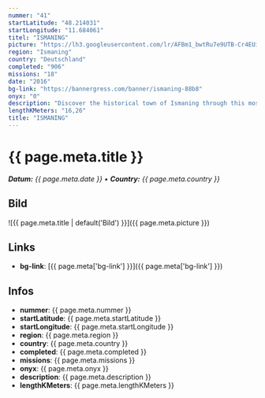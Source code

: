 ```yaml
---
nummer: "41"
startLatitude: "48.214031"
startLongitude: "11.684061"
titel: "ISMANING"
picture: "https://lh3.googleusercontent.com/lr/AFBm1_bwtRu7e9UTB-Cr4EUiWeCWvmsLW2G8UGoEMbbJmrPTW0E3NWW-FBxL4d6nKJPbuT2AWehvA5gUWTbUdJfGjBayAgiMUWt6M68Y45SNotCHiabUTWBjVjC98bKnz-u81aL6jPCPAx02Rw9l4_MEUXrlsSnFPC3kmnO7u_gjgMPKIl6i0lDYAy7EVg_l1_eH5a6L3tKkv-5g2CTt_FTzHDj65crJsqYYQuPbF_w8uiox5iSkpCLjsyqJsWjQFDJ9XHhp3Y-0tIThMC1K-NGL6-F5qrYA27XsyJSwKYV3-ASZxj4RU2I_hhDznRbLb1OYGydTyWUn6n1JFAAJ2a_v8_PGxHgd1v3H4C2CIpdeOjBqJAuJdGql19IAos9WV26m7jpBPSTn7MLBL1ugPdHiDBhFoyGB7Zmc9_dGwib8T3BAORG4-yOXFgIZZj1VIl89s62_Gx7Ucsa5szzDBqNM-OtNDlEIfOFHnVqE-Q-2vVEBNsMc9YlR-ekEOpPebdpW9SMUUvDMk6RmjIZsLe4B3JQcMVHdOBCwuAr29mdn3kRv7xiaZhfSiPRNTFtWweaLtkR0qh-34-SDSQhP1XlzAnWqbg53pwTvUgI_mJg2ZIuRQR4ttw-fAceiiXO4Y_5Kuig9xfiA8uIp6oYkSXbeXR7F_NpCsO5MFlwGXPMidKsjXyF3Wg2KDmJie4SsNQsxWlphdUNcR9Os7POLUHg8jiuOxx7P1GL2llClrzREr7fSmrDw_cK4eT28uk5olwfBwbwoZ_Nr4U8vOWQAv8reYobufvk2h3wTu0Ar4XtQ-_HwsZ9rhk0HHix8bko_8BYkdMUIjPUAI8GTawp1kxn8N6yBXskYY-CLceaF"
region: "Ismaning"
country: "Deutschland"
completed: "906"
missions: "18"
date: "2016"
bg-link: "https://bannergress.com/banner/ismaning-88b8"
onyx: "0"
description: "Discover the historical town of Ismaning through this mosaic picture mission, starting at the lake of Ismaning. Once completed, the mosaic resembles the crest of Ismaning."
lengthKMeters: "16,26"
title: "ISMANING"
---
```


# {{ page.meta.title }}
_**Datum:** {{ page.meta.date }} • **Country:** {{ page.meta.country }}_

## Bild
![{{ page.meta.title | default('Bild') }}]({{ page.meta.picture }})

## Links
- **bg-link**: [{{ page.meta['bg-link'] }}]({{ page.meta['bg-link'] }})

## Infos
- **nummer**: {{ page.meta.nummer }}
- **startLatitude**: {{ page.meta.startLatitude }}
- **startLongitude**: {{ page.meta.startLongitude }}
- **region**: {{ page.meta.region }}
- **country**: {{ page.meta.country }}
- **completed**: {{ page.meta.completed }}
- **missions**: {{ page.meta.missions }}
- **onyx**: {{ page.meta.onyx }}
- **description**: {{ page.meta.description }}
- **lengthKMeters**: {{ page.meta.lengthKMeters }}

